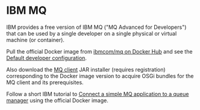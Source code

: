 # IBM MQ

IBM provides a free version of IBM MQ ("MQ Advanced for Developers")
that can be used by a single developer on a single physical or virtual
machine (or container).

Pull the official Docker image from [ibmcom/mq on Docker Hub](
https://hub.docker.com/r/ibmcom/mq) and see the
[Default developer configuration](
https://github.com/ibm-messaging/mq-container/blob/master/docs/developer-config.md).

Also download the [MQ client](
https://developer.ibm.com/messaging/mq-downloads/) JAR installer
(requires registration) corresponding to the Docker image version to
acquire OSGi bundles for the MQ client and its prerequisites.

Follow a short IBM tutorial to
[Connect a simple MQ application to a queue manager](
https://developer.ibm.com/messaging/learn-mq/mq-tutorials/mq-connect-to-queue-manager/#docker)
using the official Docker image.

